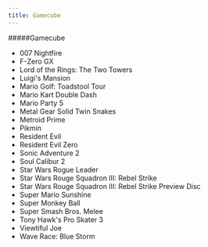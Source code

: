 ```yaml
---
title: Gamecube
---
```


#####Gamecube

- 007 Nightfire
- F-Zero GX
- Lord of the Rings: The Two Towers
- Luigi's Mansion
- Mario Golf: Toadstool Tour
- Mario Kart Double Dash
- Mario Party 5
- Metal Gear Solid Twin Snakes
- Metroid Prime
- Pikmin
- Resident Evil
- Resident Evil Zero
- Sonic Adventure 2
- Soul Calibur 2
- Star Wars Rogue Leader
- Star Wars Rouge Squadron III: Rebel Strike
- Star Wars Rouge Squadron III: Rebel Strike Preview Disc
- Super Mario Sunshine
- Super Monkey Ball
- Super Smash Bros. Melee
- Tony Hawk's Pro Skater 3
- Viewtiful Joe
- Wave Race: Blue Storm
